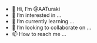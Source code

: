 - 👋 Hi, I’m @AATuraki
- 👀 I’m interested in ...
- 🌱 I’m currently learning ...
- 💞️ I’m looking to collaborate on ...
- 📫 How to reach me ...

<!---
AATuraki/AATuraki is a ✨ special ✨ repository because its `README.md` (this file) appears on your GitHub profile.
You can click the Preview link to take a look at your changes.
--->
